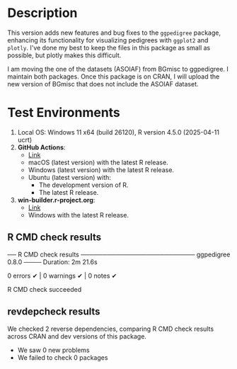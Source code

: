 
# Description
This version adds new features and bug fixes to the `ggpedigree` package, enhancing its functionality for visualizing pedigrees with `ggplot2` and `plotly`. I've done my best to keep the files in this package as small as possible, but plotly makes this difficult.

I am moving the one of the datasets (ASOIAF) from BGmisc to ggpedigree. I maintain both packages. Once this package is on CRAN, I will upload the new version of BGmisc that does not include the ASOIAF dataset. 

 
# Test Environments

1. Local OS: Windows 11 x64 (build 26120), R version 4.5.0 (2025-04-11 ucrt)
2. **GitHub Actions**:  
    - [Link](https://github.com/R-Computing-Lab/ggpedigree/actions/runs/16078267231)
    - macOS (latest version) with the latest R release.
    - Windows (latest version) with the latest R release.
    - Ubuntu (latest version) with:
        - The development version of R.
        - The latest R release.
3. **win-builder.r-project.org**:
    - [Link](https://win-builder.r-project.org/6PjJHO4x4fYm/00check.log)
    - Windows with the latest R release.

## R CMD check results

── R CMD check results ────────────────────────── ggpedigree 0.8.0 ────
Duration: 2m 21.6s

0 errors ✔ | 0 warnings ✔ | 0 notes ✔

R CMD check succeeded

## revdepcheck results

We checked 2 reverse dependencies, comparing R CMD check results across CRAN and dev versions of this package.

 * We saw 0 new problems
 * We failed to check 0 packages
